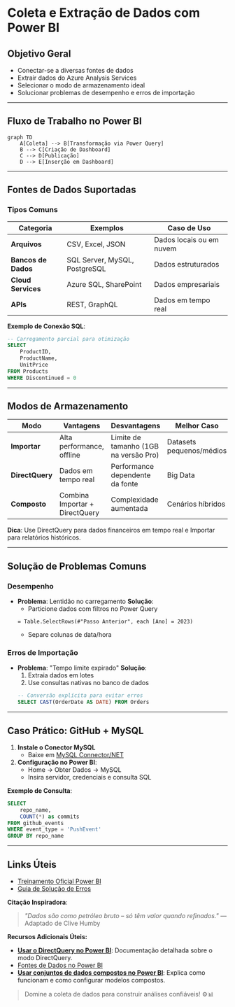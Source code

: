 # Coleta e Extração de Dados com Power BI

## Objetivo Geral

- Conectar-se a diversas fontes de dados
- Extrair dados do Azure Analysis Services
- Selecionar o modo de armazenamento ideal
- Solucionar problemas de desempenho e erros de importação

---

## Fluxo de Trabalho no Power BI

```mermaid
graph TD
    A[Coleta] --> B[Transformação via Power Query]
    B --> C[Criação de Dashboard]
    C --> D[Publicação]
    D --> E[Inserção em Dashboard]
```

---

## Fontes de Dados Suportadas

### Tipos Comuns

| Categoria           | Exemplos                      | Caso de Uso              |
| ------------------- | ----------------------------- | ------------------------ |
| **Arquivos**        | CSV, Excel, JSON              | Dados locais ou em nuvem |
| **Bancos de Dados** | SQL Server, MySQL, PostgreSQL | Dados estruturados       |
| **Cloud Services**  | Azure SQL, SharePoint         | Dados empresariais       |
| **APIs**            | REST, GraphQL                 | Dados em tempo real      |

**Exemplo de Conexão SQL**:

```sql
-- Carregamento parcial para otimização
SELECT
    ProductID,
    ProductName,
    UnitPrice
FROM Products
WHERE Discontinued = 0
```

---

## Modos de Armazenamento

| Modo            | Vantagens                      | Desvantagens                          | Melhor Caso              |
| --------------- | ------------------------------ | ------------------------------------- | ------------------------ |
| **Importar**    | Alta performance, offline      | Limite de tamanho (1GB na versão Pro) | Datasets pequenos/médios |
| **DirectQuery** | Dados em tempo real            | Performance dependente da fonte       | Big Data                 |
| **Composto**    | Combina Importar + DirectQuery | Complexidade aumentada                | Cenários híbridos        |

**Dica**: Use DirectQuery para dados financeiros em tempo real e Importar para relatórios históricos.

---

## Solução de Problemas Comuns

### Desempenho

- **Problema**: Lentidão no carregamento
  **Solução**:
  - Particione dados com filtros no Power Query
  ```powerquery
  = Table.SelectRows(#"Passo Anterior", each [Ano] = 2023)
  ```
  - Separe colunas de data/hora

### Erros de Importação

- **Problema**: "Tempo limite expirado"
  **Solução**:
  1. Extraia dados em lotes
  2. Use consultas nativas no banco de dados
  ```sql
  -- Conversão explícita para evitar erros
  SELECT CAST(OrderDate AS DATE) FROM Orders
  ```

---

## Caso Prático: GitHub + MySQL

1. **Instale o Conector MySQL**
   - Baixe em [MySQL Connector/NET](https://dev.mysql.com/downloads/connector/net/)
2. **Configuração no Power BI**:
   - Home → Obter Dados → MySQL
   - Insira servidor, credenciais e consulta SQL

**Exemplo de Consulta**:

```sql
SELECT
    repo_name,
    COUNT(*) as commits
FROM github_events
WHERE event_type = 'PushEvent'
GROUP BY repo_name
```

---

## Links Úteis

- [Treinamento Oficial Power BI](https://learn.microsoft.com/power-bi)
- [Guia de Solução de Erros](https://community.powerbi.com)

**Citação Inspiradora**:

> _"Dados são como petróleo bruto – só têm valor quando refinados."_ — Adaptado de Clive Humby

**Recursos Adicionais Úteis:**

- **[Usar o DirectQuery no Power BI](https://learn.microsoft.com/pt-br/power-bi/connect-data/desktop-use-directquery)**: Documentação detalhada sobre o modo DirectQuery.
- [Fontes de Dados no Power BI](https://learn.microsoft.com/pt-br/power-bi/connect-data/)
- **[Usar conjuntos de dados compostos no Power BI](https://learn.microsoft.com/pt-br/power-bi/transform-model/desktop-composite-models)**: Explica como funcionam e como configurar modelos compostos.

> Domine a coleta de dados para construir análises confiáveis! ⚙️📊
